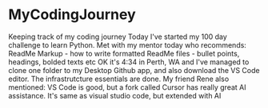 # MyCodingJourney
Keeping track of my coding journey
Today I've started my 100 day challenge to learn Python. 
Met with my mentor today who recommends: ReadMe Markup - how to write formatted ReadMe files - bullet points, headings, bolded texts etc
OK it's 4:34 in Perth, WA and I've managed to clone one folder to my Desktop Github app, and also download the VS Code editor. The infrastrutcture essentials are done.
My friend Rene also mentioned: VS Code is good, but a fork called Cursor has really great AI assistance. It's same as visual studio code, but extended with AI
